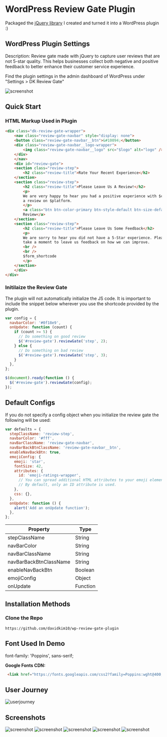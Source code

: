 # WordPress Review Gate Plugin

Packaged the [jQuery library](https://github.com/davidkim10/jquery-review-gate) I created and turned it into a WordPress plugin :)

## WordPress Plugin Settings
Description: Review gate made with jQuery to capture user reviews that are not 5-star quality. This helps businesses collect both negative and positive feedback to better enhance their customer service experience.

Find the plugin settings in the admin dashboard of WordPress under "Settings > DK Review Gate"

![screenshot](./img/screenshot-01.png)

## Quick Start

### HTML Markup Used in Plugin

```html
<div class="dk-review-gate-wrapper">
    <nav class="review-gate-navbar" style="display: none">
    <button class="review-gate-navbar__btn">&#10094;</button>
    <div class="review-gate-navbar__logo-wrapper">
        <img class="review-gate-navbar__logo" src="$logo" alt="logo" />
    </div>
    </nav>
    <div id="review-gate">
    <section class="review-step">
        <h2 class="review-title">Rate Your Recent Experience</h2>
    </section>
    <section class="review-step">
        <h2 class="review-title">Please Leave Us A Review!</h2>
        <p>
        We are very happy to hear you had a positive experience with $company. Please take a second to leave us
        a review on $platform.
        </p>
        <a class="btn btn-color-primary btn-style-default btn-size-default leave-review-btn" href="$link">Leave
        Review</a>
    </section>
    <section class="review-step">
        <h2 class="review-title">Please Leave Us Some Feedback</h2>
        <p>
        We are sorry to hear you did not have a 5-Star experience. Please
        take a moment to leave us feedback on how we can improve.
        <br />
        <br />
        $form_shortcode
        </p>
    </section>
    </div>
</div>
```

### Initilaize the Review Gate

The plugin will not automatically initialize the JS code. It is important to include the snippet below wherever you use the shortcode provided by the plugin.

```javascript
var config = {
  navbarColor: '#0f18e9',
  onUpdate: function (count) {
    if (count >= 5) {
      // Do something on good review
      $('#review-gate').reviewGate('step', 2);
    } else {
      // Do something on bad review
      $('#review-gate').reviewGate('step', 3);
    }
  },
};

$(document).ready(function () {
  $('#review-gate').reviewGate(config);
});
```

## Default Configs

If you do not specify a config object when you initialize the review gate the following will be used:

```javascript
var defaults = {
  stepClassName: 'review-step',
  navbarColor: '#fff',
  navBarClassName: 'review-gate-navbar',
  navBarBackBtnClassName: 'review-gate-navbar__btn',
  enableNavBackBtn: true,
  emojiConfig: {
    emoji: 'star',
    fontSize: 42,
    attributes: {
      id: 'emoji-ratings-wrapper',
      // You can spread additional HTML attributes to your emoji element wrapper.
      // By default, only an ID attribute is used.
    },
    css: {},
  },
  onUpdate: function () {
    alert('Add an onUpdate function');
  },
};
```

| Property               | Type     |
| ---------------------- | -------- |
| stepClassName          | String   |
| navBarColor            | String   |
| navBarClassName        | String   |
| navBarBackBtnClassName | String   |
| enableNavBackBtn       | Boolean  |
| emojiConfig            | Object   |
| onUpdate               | Function |

## Installation Methods

### Clone the Repo

```console
https://github.com/davidkim10/wp-review-gate-plugin
```

## Font Used In Demo

font-family: 'Poppins', sans-serif;

**Google Fonts CDN:**

```html
 <link href="https://fonts.googleapis.com/css2?family=Poppins:wght@400;700&display=swap" rel="stylesheet" />
```

## User Journey

![userjourney](https://raw.githubusercontent.com/davidkim10/jquery-review-gate/master/img/user-journey-flow.png)

## Screenshots

![screenshot](https://raw.githubusercontent.com/davidkim10/jquery-review-gate/master/img/screenshots/screenshot-00.png)
![screenshot](https://raw.githubusercontent.com/davidkim10/jquery-review-gate/master/img/screenshots/screenshot-01.png)
![screenshot](https://raw.githubusercontent.com/davidkim10/jquery-review-gate/master/img/screenshots/screenshot-02.png)
![screenshot](https://raw.githubusercontent.com/davidkim10/jquery-review-gate/master/img/screenshots/screenshot-03.png)
![screenshot](https://raw.githubusercontent.com/davidkim10/jquery-review-gate/master/img/screenshots/screenshot-04.png)
